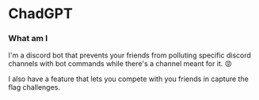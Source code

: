# ChadGPT
### What am I
I'm a discord bot that prevents your friends from polluting specific discord channels with bot commands while there's a channel meant for it. :rage:

I also have a feature that lets you compete with you friends in capture the flag challenges.